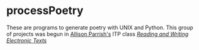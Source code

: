 processPoetry
=============

These are programs to generate poetry with UNIX and Python. This group of projects was begun in [Allison Parrish's](https://github.com/aparrish) ITP class [_Reading and Writing Electronic Texts_](http://rwet.decontextualize.com/)

